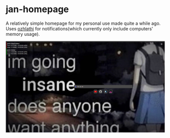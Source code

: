 # jan-homepage

A relatively simple homepage for my personal use made quite a while ago. Uses [ozhlathi](https://github.com/Jan0660/ozhlathi-rs) for notifications(which currently only include computers' memory usage).

![Screenshot](https://raw.githubusercontent.com/Jan0660/jan-homepage/master/screenshot.png)
